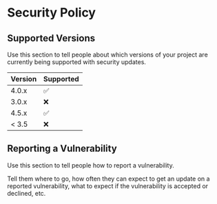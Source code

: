 # Security Policy

## Supported Versions

Use this section to tell people about which versions of your project are
currently being supported with security updates.

| Version | Supported          |
| ------- | ------------------ |
| 4.0.x   | :white_check_mark: |
| 3.0.x   | :x:                |
| 4.5.x   | :white_check_mark: |
| < 3.5   | :x:                |

## Reporting a Vulnerability

Use this section to tell people how to report a vulnerability.

Tell them where to go, how often they can expect to get an update on a
reported vulnerability, what to expect if the vulnerability is accepted or
declined, etc.
